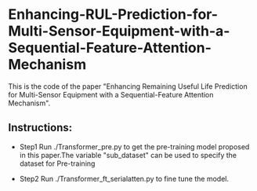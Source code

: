 # Enhancing-RUL-Prediction-for-Multi-Sensor-Equipment-with-a-Sequential-Feature-Attention-Mechanism

This is the code of the paper "Enhancing Remaining Useful Life Prediction for Multi-Sensor Equipment with a Sequential-Feature Attention Mechanism".

## Instructions:
* Step1 Run ./Transformer_pre.py to get the pre-training model proposed in this paper.The variable "sub_dataset" can be used to specify the dataset for Pre-training

* Step2 Run ./Transformer_ft_serialatten.py to fine tune the model.
